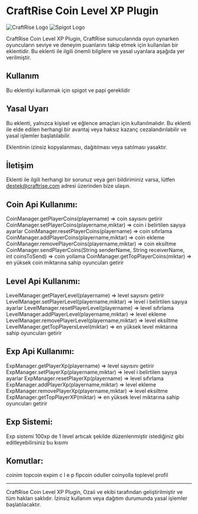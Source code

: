 # CraftRise Coin Level XP Plugin

![CraftRise Logo](https://www.speedrun.com/static/game/kdkzwpgd/cover.png?v=85a7caf)
![Spigot Logo](https://static.spigotmc.org/img/spigot-og.png)

CraftRise Coin Level XP Plugin, CraftRise sunucularında oyun oynarken oyuncuların seviye ve deneyim puanlarını takip etmek için kullanılan bir eklentidir. Bu eklenti ile ilgili önemli bilgilere ve yasal uyarılara aşağıda yer verilmiştir.

## Kullanım

Bu eklentiyi kullanmak için spigot ve papi gereklidir
## Yasal Uyarı

Bu eklenti, yalnızca kişisel ve eğlence amaçları için kullanılmalıdır. Bu eklenti ile elde edilen herhangi bir avantaj veya haksız kazanç cezalandırılabilir ve yasal işlemler başlatılabilir.

Eklentinin izinsiz kopyalanması, dağıtılması veya satılması yasaktır.

## İletişim

Eklenti ile ilgili herhangi bir sorunuz veya geri bildiriminiz varsa, lütfen [destek@craftrise.com](mailto:destek@craftrise.com) adresi üzerinden bize ulaşın.

## Coin Api Kullanımı:

CoinManager.getPlayerCoins(playername) => coin sayısını getirir
CoinManager.setPlayerCoins(playername,miktar) => coin i belirtilen sayıya ayarlar
CoinManager.resetPlayerCoins(playername) => coin sıfırlama
CoinManager.addPlayerCoins(playername,miktar) => coin ekleme
CoinManager.removePlayerCoins(playername,miktar) => coin eksiltme
CoinManager.sendPlayerCoins(String senderName, String receiverName, int coinsToSend) => coin yollama
CoinManager.getTopPlayerCoins(miktar) => en yüksek coin miktarına sahip oyuncuları getirir


## Level Api Kullanımı:

LevelManager.getPlayerLevel(playername) => level sayısını getirir
LevelManager.setPlayerLevel(playername,miktar) => level i belirtilen sayıya ayarlar
LevelManager.resetPlayerLevel(playername) => level sıfırlama
LevelManager.addPlayerLevel(playername,miktar) => level ekleme
LevelManager.removePlayerLevel(playername,miktar) => level eksiltme
LevelManager.getTopPlayersLevel(miktar) => en yüksek level miktarına sahip oyuncuları getirir


## Exp Api Kullanımı:

ExpManager.getPlayerXp(playername) => level sayısını getirir
ExpManager.setPlayerXp(playername,miktar) => level i belirtilen sayıya ayarlar
ExpManager.resetPlayerXp(playername) => level sıfırlama
ExpManager.addPlayerXp(playername,miktar) => level ekleme
ExpManager.removePlayerXp(playername,miktar) => level eksiltme
ExpManager.getTopPlayerXP(miktar) => en yüksek level miktarına sahip oyuncuları getirir


## Exp Sistemi:

Exp sistemi 100xp de 1 level artıcak şekilde düzenlenmiştir istediğiniz gibi editleyebilirsiniz bu kısımı


## Komutlar:

coinim
topcoin
expim
c
l
e
p
fipcoin
oduller
coinyolla 
toplevel
profil 

---

CraftRise Coin Level XP Plugin, Ozaii ve ekibi tarafından geliştirilmiştir ve tüm hakları saklıdır. İzinsiz kullanım veya dağıtım durumunda yasal işlemler başlatılacaktır.
